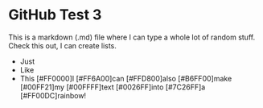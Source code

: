 # GitHub Test 3
This is a markdown (.md) file where I can type a whole lot of random stuff.
Check this out, I can create lists.
+ Just
+ Like
+ This
[#FF0000]I [#FF6A00]can [#FFD800]also [#B6FF00]make [#00FF21]my [#00FFFF]text [#0026FF]into [#7C26FF]a [#FF00DC]rainbow!
